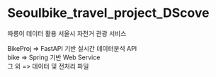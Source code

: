 # Seoulbike_travel_project_DScove
따릉이 데이터 활용 서울시 자전거 관광 서비스

BikeProj => FastAPI 기반 실시간 데이터분석 API <br/>
bike => Spring 기반 Web Service <br/>
그 외 => 데이터 및 전처리 파일
